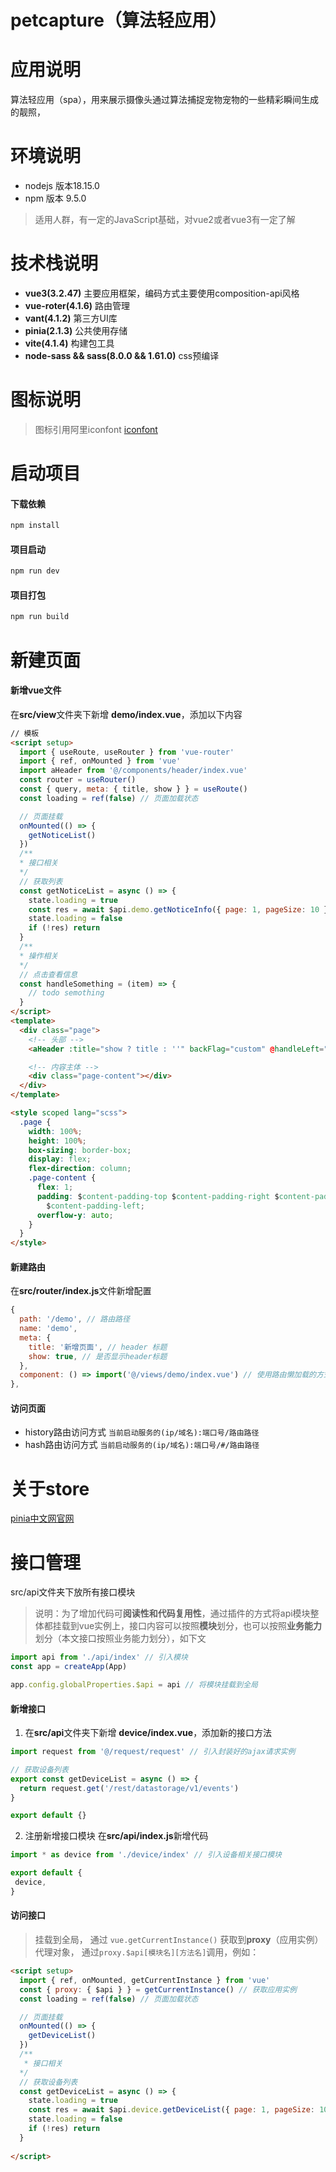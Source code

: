 # petcapture（算法轻应用）

# 应用说明

算法轻应用（spa），用来展示摄像头通过算法捕捉宠物宠物的一些精彩瞬间生成的靓照，

# 环境说明
 + nodejs 版本18.15.0
 + npm 版本 9.5.0
 > 适用人群，有一定的JavaScript基础，对vue2或者vue3有一定了解

# 技术栈说明
 + **vue3(3.2.47)** 主要应用框架，编码方式主要使用composition-api风格
 + **vue-roter(4.1.6)** 路由管理
 + **vant(4.1.2)** 第三方UI库
 + **pinia(2.1.3)** 公共使用存储
 + **vite(4.1.4)** 构建包工具
 + **node-sass && sass(8.0.0 && 1.61.0)** css预编译

# 图标说明
> 图标引用阿里iconfont
[iconfont](https://www.iconfont.cn/manage/index?manage_type=myprojects&projectId=4009903)

# 启动项目
  #### 下载依赖
  ```sh
  npm install
  ```

  #### 项目启动

  ```sh
  npm run dev
  ```

  #### 项目打包

  ```sh
  npm run build
  ```
# 新建页面
  #### 新增vue文件
  在**src/view**文件夹下新增 **demo/index.vue**，添加以下内容
  ```html
  // 模板
  <script setup>
    import { useRoute, useRouter } from 'vue-router'
    import { ref, onMounted } from 'vue'
    import aHeader from '@/components/header/index.vue'
    const router = useRouter()
    const { query, meta: { title, show } } = useRoute()
    const loading = ref(false) // 页面加载状态

    // 页面挂载
    onMounted(() => {
      getNoticeList()
    })
    /**
    * 接口相关
    */
    // 获取列表
    const getNoticeList = async () => {
      state.loading = true
      const res = await $api.demo.getNoticeInfo({ page: 1, pageSize: 10 }).catch(() => {})
      state.loading = false
      if (!res) return
    }
    /**
    * 操作相关
    */
    // 点击查看信息
    const handleSomething = (item) => {
      // todo semothing
    }
  </script>
  <template>
    <div class="page">
      <!-- 头部 -->
      <aHeader :title="show ? title : ''" backFlag="custom" @handleLeft="router.push({ path: '/home', query })" />

      <!-- 内容主体 -->
      <div class="page-content"></div>
    </div>
  </template>

  <style scoped lang="scss">
    .page {
      width: 100%;
      height: 100%;
      box-sizing: border-box;
      display: flex;
      flex-direction: column;
      .page-content {
        flex: 1;
        padding: $content-padding-top $content-padding-right $content-padding-bottom
          $content-padding-left;
        overflow-y: auto;
      }
    }
  </style>

  ```
  #### 新建路由
  在**src/router/index.js**文件新增配置
  ```javascript
  {
    path: '/demo', // 路由路径
    name: 'demo',
    meta: {
      title: '新增页面', // header 标题
      show: true, // 是否显示header标题
    },
    component: () => import('@/views/demo/index.vue') // 使用路由懒加载的方式
  },
  ```
  #### 访问页面
  + history路由访问方式
  `当前启动服务的(ip/域名):端口号/路由路径`
  + hash路由访问方式
  `当前启动服务的(ip/域名):端口号/#/路由路径`

# 关于store
[pinia中文网官网](https://pinia.vuejs.org/zh/core-concepts/plugins.html)

# 接口管理
  src/api文件夹下放所有接口模块
  > 说明：为了增加代码可**阅读性和代码复用性**，通过插件的方式将api模块整体都挂载到vue实例上，接口内容可以按照**模块**划分，也可以按照**业务能力**划分（本文接口按照业务能力划分），如下文

  ```javascript
  import api from './api/index' // 引入模块
  const app = createApp(App)

  app.config.globalProperties.$api = api // 将模块挂载到全局
  ```
  #### 新增接口
  1. 在**src/api**文件夹下新增 **device/index.vue**，添加新的接口方法
  ```javascript
  import request from '@/request/request' // 引入封装好的ajax请求实例

  // 获取设备列表
  export const getDeviceList = async () => {
    return request.get('/rest/datastorage/v1/events')
  }

  export default {}
  ```
  2. 注册新增接口模块
  在**src/api/index.js**新增代码
   ```javascript
  import * as device from './device/index' // 引入设备相关接口模块

  export default {
    device,
  }
  ```
  #### 访问接口
  > 挂载到全局， 通过 `vue.getCurrentInstance()` 获取到**proxy**（应用实例）代理对象， 通过`proxy.$api[模块名][方法名]`调用，例如：
  ```html
  <script setup>
    import { ref, onMounted, getCurrentInstance } from 'vue'
    const { proxy: { $api } } = getCurrentInstance() // 获取应用实例
    const loading = ref(false) // 页面加载状态

    // 页面挂载
    onMounted(() => {
      getDeviceList()
    })
    /**
     * 接口相关
    */
    // 获取设备列表
    const getDeviceList = async () => {
      state.loading = true
      const res = await $api.device.getDeviceList({ page: 1, pageSize: 10 }).catch(() => {})
      state.loading = false
      if (!res) return
    }
    
  </script>
  ```